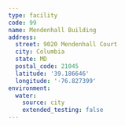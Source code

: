 ```yaml
---
type: facility
code: 99
name: Mendenhall Building
address:
  street: 9020 Mendenhall Court
  city: Columbia
  state: MD
  postal_code: 21045
  latitude: '39.186646'
  longitude: '-76.827399'
environment:
  water:
    source: city
    extended_testing: false
---
```


